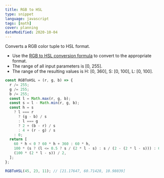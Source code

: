 ```yaml
---
title: RGB to HSL
type: snippet
language: javascript
tags: [math]
cover: planning
dateModified: 2020-10-04
---
```


Converts a RGB color tuple to HSL format.

- Use the [RGB to HSL conversion formula](https://www.niwa.nu/2013/05/math-behind-colorspace-conversions-rgb-hsl/) to convert to the appropriate format.
- The range of all input parameters is [0, 255].
- The range of the resulting values is H: [0, 360], S: [0, 100], L: [0, 100].

```js
const RGBToHSL = (r, g, b) => {
  r /= 255;
  g /= 255;
  b /= 255;
  const l = Math.max(r, g, b);
  const s = l - Math.min(r, g, b);
  const h = s
    ? l === r
      ? (g - b) / s
      : l === g
      ? 2 + (b - r) / s
      : 4 + (r - g) / s
    : 0;
  return [
    60 * h < 0 ? 60 * h + 360 : 60 * h,
    100 * (s ? (l <= 0.5 ? s / (2 * l - s) : s / (2 - (2 * l - s))) : 0),
    (100 * (2 * l - s)) / 2,
  ];
};

RGBToHSL(45, 23, 11); // [21.17647, 60.71428, 10.98039]
```
